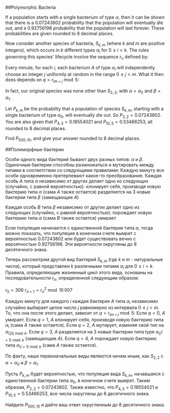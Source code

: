 ##Polymorphic Bacteria


If a population starts with a single bacterium of type $\alpha$, then it can be shown that there is a 0.07243802 probability that the population will eventually die out, and a 0.92756198 probability that the population will last forever. These probabilities are given rounded to 8 decimal places.


Now consider another species of bacteria, $S_{k,m}$ (where $k$ and $m$ are positive integers), which occurs in $k$ different types $\alpha_i$ for $0\le i< k$. The rules governing this species' lifecycle involve the sequence $r_n$ defined by:


Every minute, for each $i$, each bacterium $A$ of type $\alpha_i$ will independently choose an integer $j$ uniformly at random in the range $0\le j<m$. What it then does depends on $q = r_{im+j} \bmod 5$:

In fact, our original species was none other than $S_{2,2}$, with $\alpha=\alpha_0$ and $\beta=\alpha_1$.


Let $P_{k,m}$ be the probability that a population of species $S_{k,m}$, starting with a single bacterium of type $\alpha_0$, will eventually die out. So $P_{2,2} = 0.07243802$. You are also given that $P_{4,3} = 0.18554021$ and $P_{10,5} = 0.53466253$, all rounded to 8 decimal places.


Find $P_{500,10}$, and give your answer rounded to 8 decimal places.

##Полиморфные бактерии

Особи одного вида бактерий бывают двух разных типов: $\alpha$ и $\beta$. Одиночные бактерии способны размножаться и мутировать между типами в соответствии со следующими правилами:
Каждую минуту все особи одновременно претерпевают какое-то преобразование.
Каждая особь $A$ типа $\alpha$ независимо от других делает одно из следующих (случайно, с равной вероятностью):
клонирует себя, производя новую бактерию типа $\alpha$ (сама $A$ также остается)
разделяется на 3 новые бактерии типа $\beta$ (замещающие $A$)

Каждая особь $B$ типа $\beta$ независимо от других делает одно из следующих (случайно, с равной вероятностью):
порождает новую бактерию типа $\alpha$ (сама $B$ также остается)
умирает


Если популяция начинается с единственной бактерии типа $\alpha$, тогда можно показать, что популяция в конечном счете вымрет с вероятностью 0.07243802 или будет существовать вечно с вероятностью 0.92756198. Эти вероятности округлены до 8 десятичного знака.


Теперь рассмотрим другой вид бактерий $S_{k,m}$ (где $k$ и $m$ - натуральные числа), который представлен $k$ различными типами $\alpha_i$ для $0\le i< k$. Правила, определяющие жизненный цикл этого вида, основаны на последовательности $r_n$, определенной следующим образом:

$r_0 = 306$
$r_{n+1} = r_n^2 \bmod 10\,007$

Каждую минуту для каждого $i$ каждая бактерия $A$ типа $\alpha_i$ независимо случайно выбирает целое число $j$ равномерно из интервала $0\le j<m$. То, что она после этого делает, зависит от $q = r_{im+j} \bmod 5$:
Если $q=0$, $A$ умирает.
Если $q=1$, $A$ клонирует себя, производя новую бактерию типа $\alpha_i$ (сама $A$ также остается).
Если $q=2$, $A$ мутирует, изменяя свой тип на $\alpha_{(2i) \bmod k}$.
Если $q=3$, $A$ разделяется на 3 новые бактерии типа type $\alpha_{(i^2+1) \bmod k}$ (замещающие $A$).
Если $q=4$, $A$ порождает новую бактерию типа $\alpha_{(i+1) \bmod k}$ (сама $A$ также остается).

По факту, наши первоначальные виды являются ничем иным, как $S_{2,2}$ с $\alpha=\alpha_0$ и $\beta=\alpha_1$.


Пусть $P_{k,m}$ будет вероятностью, что популяция вида $S_{k,m}$, начавшаяся с единственной бактерии типа $\alpha_0$, в конечном счете вымрет. Таким образом, $P_{2,2} = 0.07243802$. Также известно, что $P_{4,3} = 0.18554021$ и $P_{10,5} = 0.53466253$, все числа округлены до 8 десятичного знака.


Найдите $P_{500,10}$ и дайте ваш ответ округленным до 8 десятичного знака.

